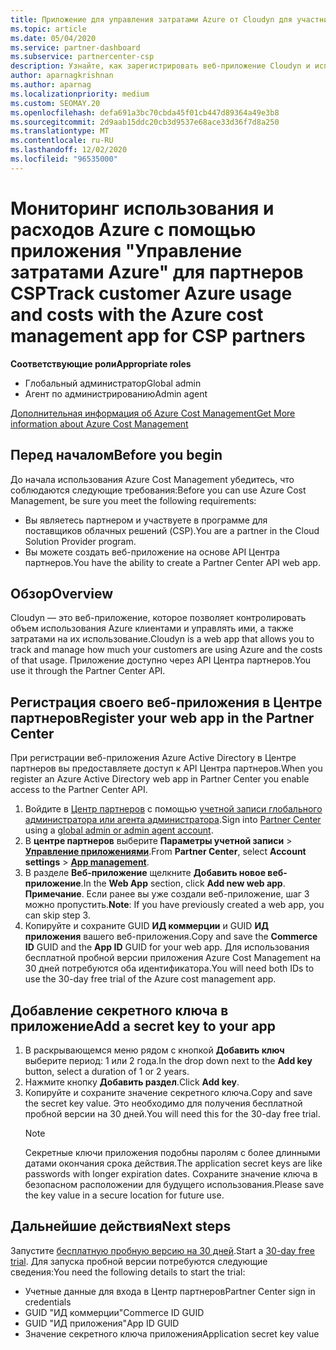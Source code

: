 ```yaml
---
title: Приложение для управления затратами Azure от Cloudyn для участников программы CSP
ms.topic: article
ms.date: 05/04/2020
ms.service: partner-dashboard
ms.subservice: partnercenter-csp
description: Узнайте, как зарегистрировать веб-приложение Cloudyn и использовать секретный ключ в центре партнеров, чтобы вы могли использовать приложение для мониторинга использования и затрат Azure.
author: aparnagkrishnan
ms.author: aparnag
ms.localizationpriority: medium
ms.custom: SEOMAY.20
ms.openlocfilehash: defa691a3bc70cbda45f01cb447d89364a49e3b8
ms.sourcegitcommit: 2d9aab15ddc20cb3d9537e68ace33d36f7d8a250
ms.translationtype: MT
ms.contentlocale: ru-RU
ms.lasthandoff: 12/02/2020
ms.locfileid: "96535000"
---
```

# <a name="track-customer-azure-usage-and-costs-with-the-azure-cost-management-app-for-csp-partners"></a><span data-ttu-id="b57b6-103">Мониторинг использования и расходов Azure с помощью приложения "Управление затратами Azure" для партнеров CSP</span><span class="sxs-lookup"><span data-stu-id="b57b6-103">Track customer Azure usage and costs with the Azure cost management app for CSP partners</span></span>  

<span data-ttu-id="b57b6-104">**Соответствующие роли**</span><span class="sxs-lookup"><span data-stu-id="b57b6-104">**Appropriate roles**</span></span>

- <span data-ttu-id="b57b6-105">Глобальный администратор</span><span class="sxs-lookup"><span data-stu-id="b57b6-105">Global admin</span></span>
- <span data-ttu-id="b57b6-106">Агент по администрированию</span><span class="sxs-lookup"><span data-stu-id="b57b6-106">Admin agent</span></span>

[<span data-ttu-id="b57b6-107">Дополнительная информация об Azure Cost Management</span><span class="sxs-lookup"><span data-stu-id="b57b6-107">Get More information about Azure Cost Management</span></span>](https://go.microsoft.com/fwlink/p/?linkid=857893)

## <a name="before-you-begin"></a><span data-ttu-id="b57b6-108">Перед началом</span><span class="sxs-lookup"><span data-stu-id="b57b6-108">Before you begin</span></span>
<span data-ttu-id="b57b6-109">До начала использования Azure Cost Management убедитесь, что соблюдаются следующие требования:</span><span class="sxs-lookup"><span data-stu-id="b57b6-109">Before you can use Azure Cost Management, be sure you meet the following requirements:</span></span>

- <span data-ttu-id="b57b6-110">Вы являетесь партнером и участвуете в программе для поставщиков облачных решений (CSP).</span><span class="sxs-lookup"><span data-stu-id="b57b6-110">You are a partner in the Cloud Solution Provider program.</span></span>
- <span data-ttu-id="b57b6-111">Вы можете создать веб-приложение на основе API Центра партнеров.</span><span class="sxs-lookup"><span data-stu-id="b57b6-111">You have the ability to create a Partner Center API web app.</span></span>

## <a name="overview"></a><span data-ttu-id="b57b6-112">Обзор</span><span class="sxs-lookup"><span data-stu-id="b57b6-112">Overview</span></span>

<span data-ttu-id="b57b6-113">Cloudyn — это веб-приложение, которое позволяет контролировать объем использования Azure клиентами и управлять ими, а также затратами на их использование.</span><span class="sxs-lookup"><span data-stu-id="b57b6-113">Cloudyn is a web app that allows you to track and manage how much your customers are using Azure and the costs of that usage.</span></span> <span data-ttu-id="b57b6-114">Приложение доступно через API Центра партнеров.</span><span class="sxs-lookup"><span data-stu-id="b57b6-114">You use it through the Partner Center API.</span></span>

## <a name="register-your-web-app-in-the-partner-center"></a><span data-ttu-id="b57b6-115">Регистрация своего веб-приложения в Центре партнеров</span><span class="sxs-lookup"><span data-stu-id="b57b6-115">Register your web app in the Partner Center</span></span>
<span data-ttu-id="b57b6-116">При регистрации веб-приложения Azure Active Directory в Центре партнеров вы предоставляете доступ к API Центра партнеров.</span><span class="sxs-lookup"><span data-stu-id="b57b6-116">When you register an Azure Active Directory web app in Partner Center you enable access to the Partner Center API.</span></span> 
1.  <span data-ttu-id="b57b6-117">Войдите в [Центр партнеров](https://partnercenter.microsoft.com/pcv/dashboard/overview) с помощью [учетной записи глобального администратора или агента администратора](create-user-accounts-and-set-permissions.md).</span><span class="sxs-lookup"><span data-stu-id="b57b6-117">Sign into [Partner Center](https://partnercenter.microsoft.com/pcv/dashboard/overview) using a [global admin or admin agent account](create-user-accounts-and-set-permissions.md).</span></span>
2.  <span data-ttu-id="b57b6-118">В **центре партнеров** выберите **Параметры учетной записи** &gt; **[Управление приложениями](https://partnercenter.microsoft.com/pcv/apiintegration/appmanagement)**.</span><span class="sxs-lookup"><span data-stu-id="b57b6-118">From **Partner Center**, select **Account settings** &gt; **[App management](https://partnercenter.microsoft.com/pcv/apiintegration/appmanagement)**.</span></span>
3.  <span data-ttu-id="b57b6-119">В разделе **Веб-приложение** щелкните **Добавить новое веб-приложение**.</span><span class="sxs-lookup"><span data-stu-id="b57b6-119">In the **Web App** section, click **Add new web app**.</span></span>
<br> <span data-ttu-id="b57b6-120">**Примечание**. Если ранее вы уже создали веб-приложение, шаг 3 можно пропустить.</span><span class="sxs-lookup"><span data-stu-id="b57b6-120">**Note**: If you have previously created a web app, you can skip step 3.</span></span>
4.  <span data-ttu-id="b57b6-121">Копируйте и сохраните GUID **ИД коммерции** и GUID **ИД приложения** вашего веб-приложения.</span><span class="sxs-lookup"><span data-stu-id="b57b6-121">Copy and save the **Commerce ID** GUID and the **App ID** GUID for your web app.</span></span> <span data-ttu-id="b57b6-122">Для использования бесплатной пробной версии приложения Azure Cost Management на 30 дней потребуются оба идентификатора.</span><span class="sxs-lookup"><span data-stu-id="b57b6-122">You will need both IDs to use the 30-day free trial of the Azure cost management app.</span></span>

## <a name="add-a-secret-key-to-your-app"></a><span data-ttu-id="b57b6-123">Добавление секретного ключа в приложение</span><span class="sxs-lookup"><span data-stu-id="b57b6-123">Add a secret key to your app</span></span>
1. <span data-ttu-id="b57b6-124">В раскрывающемся меню рядом с кнопкой **Добавить ключ** выберите период: 1 или 2 года.</span><span class="sxs-lookup"><span data-stu-id="b57b6-124">In the drop down next to the **Add key** button, select a duration of 1 or 2 years.</span></span>
2. <span data-ttu-id="b57b6-125">Нажмите кнопку **Добавить раздел**.</span><span class="sxs-lookup"><span data-stu-id="b57b6-125">Click **Add key**.</span></span> 
3. <span data-ttu-id="b57b6-126">Копируйте и сохраните значение секретного ключа.</span><span class="sxs-lookup"><span data-stu-id="b57b6-126">Copy and save the secret key value.</span></span> <span data-ttu-id="b57b6-127">Это необходимо для получения бесплатной пробной версии на 30 дней.</span><span class="sxs-lookup"><span data-stu-id="b57b6-127">You will need this for the 30-day free trial.</span></span><br>
   > [!NOTE]  
   > <span data-ttu-id="b57b6-128">Секретные ключи приложения подобны паролям с более длинными датами окончания срока действия.</span><span class="sxs-lookup"><span data-stu-id="b57b6-128">The application secret keys are like passwords with longer expiration dates.</span></span> <span data-ttu-id="b57b6-129">Сохраните значение ключа в безопасном расположении для будущего использования.</span><span class="sxs-lookup"><span data-stu-id="b57b6-129">Please save the key value in a secure location for future use.</span></span>

## <a name="next-steps"></a><span data-ttu-id="b57b6-130">Дальнейшие действия</span><span class="sxs-lookup"><span data-stu-id="b57b6-130">Next steps</span></span>
<span data-ttu-id="b57b6-131">Запустите [бесплатную пробную версию на 30 дней](https://go.microsoft.com/fwlink/?linkid=857895).</span><span class="sxs-lookup"><span data-stu-id="b57b6-131">Start a [30-day free trial](https://go.microsoft.com/fwlink/?linkid=857895).</span></span>
<span data-ttu-id="b57b6-132">Для запуска пробной версии потребуются следующие сведения:</span><span class="sxs-lookup"><span data-stu-id="b57b6-132">You need the following details to start the trial:</span></span>
- <span data-ttu-id="b57b6-133">Учетные данные для входа в Центр партнеров</span><span class="sxs-lookup"><span data-stu-id="b57b6-133">Partner Center sign in credentials</span></span>
- <span data-ttu-id="b57b6-134">GUID "ИД коммерции"</span><span class="sxs-lookup"><span data-stu-id="b57b6-134">Commerce ID GUID</span></span>
- <span data-ttu-id="b57b6-135">GUID "ИД приложения"</span><span class="sxs-lookup"><span data-stu-id="b57b6-135">App ID GUID</span></span>
- <span data-ttu-id="b57b6-136">Значение секретного ключа приложения</span><span class="sxs-lookup"><span data-stu-id="b57b6-136">Application secret key value</span></span>

